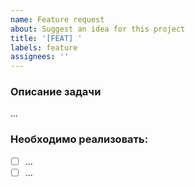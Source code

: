 ```yaml
---
name: Feature request
about: Suggest an idea for this project
title: '[FEAT] '
labels: feature
assignees: ''
---
```


### Описание задачи

...

### Необходимо реализовать:

- [ ] ...
- [ ] ...
